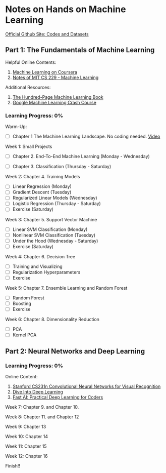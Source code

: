 # Notes on Hands on Machine Learning

[Official Github Site: Codes and Datasets](https://github.com/ageron/handson-ml2)

## Part 1: The Fundamentals of Machine Learning

Helpful Online Contents:

1. [Machine Learning on Coursera](https://www.coursera.org/learn/machine-learning/home/welcome)
2. [Notes of MIT CS 229 - Machine Learning](https://stanford.edu/~shervine/teaching/cs-229/)

Additional Resources:

1. [The Hundred-Page Machine Learning Book](http://themlbook.com/wiki/doku.php)
2. [Google Machine Learning Crash Course ](https://developers.google.cn/machine-learning/crash-course/ml-intro)

### Learning Progress: 0%

Warm-Up: 

- [ ] Chapter 1 The Machine Learning Landscape. No coding needed. [Video](https://www.coursera.org/lecture/machine-learning/welcome-to-machine-learning-zcAuT)

Week 1: Small Projects

- [ ] Chapter 2. End-To-End Machine Learning (Monday - Wednesday)

- [ ] Chapter 3. Classification (Thursday - Saturday)

Week 2: Chapter 4. Training Models

- [ ] Linear Regression (Monday)
- [ ] Gradient Descent (Tuesday)
- [ ] Regularized Linear Models (Wednesday)
- [ ] Logistic Regression (Thursday - Saturday)
- [ ] Exercise (Saturday)

Week 3: Chapter 5. Support Vector Machine

- [ ] Linear SVM Classification (Monday)
- [ ] Nonlinear SVM Classification (Tuesday)
- [ ] Under the Hood (Wednesday - Saturday)
- [ ] Exercise (Saturday)

Week 4: Chapter 6. Decision Tree

- [ ] Training and Visualizing
- [ ] Regularization Hyperparameters
- [ ] Exercise

Week 5: Chapter 7. Ensemble Learning and Random Forest

- [ ] Random Forest
- [ ] Boosting
- [ ] Exercise

Week 6: Chapter 8. Dimensionality Reduction

- [ ] PCA
- [ ] Kernel PCA

## Part 2: Neural Networks and Deep Learning

### Learning Progress: 0%

Online Content:

1. [Stanford CS231n Convolutional Neural Networks for Visual Recognition](https://www.youtube.com/playlist?list=PL3FW7Lu3i5JvHM8ljYj-zLfQRF3EO8sYv)
2. [Dive Into Deep Learning](http://zh.d2l.ai/index.html)
3. [Fast AI: Practical Deep Learning for Coders](https://course.fast.ai/)

Week 7: Chapter 9. and Chapter 10.

Week 8: Chapter 11. and Chapter 12

Week 9: Chapter 13

Week 10: Chapter 14

Week 11: Chapter 15

Week 12: Chapter 16

Finish!!

